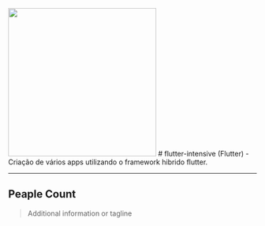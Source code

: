 <img style="display: inline-block;" src="https://miro.medium.com/max/3840/1*v61-QL8UkB1OGUdBpFCQqQ.png" width="300"/>
# flutter-intensive
(Flutter) - Criação de vários apps utilizando o framework hibrido flutter.

<hr/>

## Peaple Count
> Additional information or tagline
